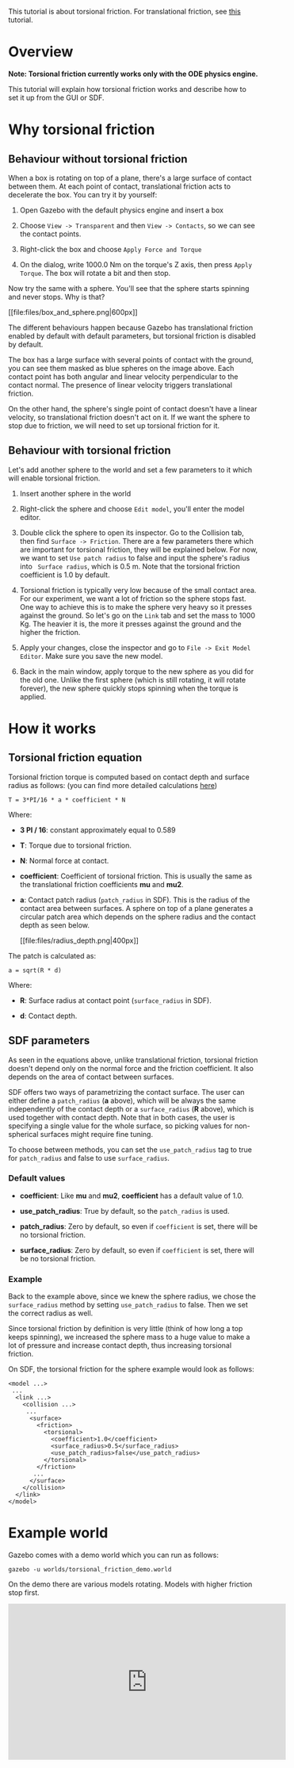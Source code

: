 This tutorial is about torsional friction. For translational friction, see
[this](http://gazebosim.org/tutorials?tut=friction) tutorial.

# Overview

**Note: Torsional friction currently works only with the ODE physics engine.**

This tutorial will explain how torsional friction works and describe how to
set it up from the GUI or SDF.

# Why torsional friction

## Behaviour without torsional friction

When a box is rotating on top of a plane, there's a large surface of contact
between them. At each point of contact, translational friction acts to
decelerate the box. You can try it by yourself:

1. Open Gazebo with the default physics engine and insert a box

1. Choose `View -> Transparent` and then `View -> Contacts`, so we can see the
contact points.

1. Right-click the box and choose `Apply Force and Torque`

1. On the dialog, write 1000.0 Nm on the torque's Z axis, then press
`Apply Torque`. The box will rotate a bit and then stop.

Now try the same with a sphere. You'll see that the sphere starts spinning and
never stops. Why is that?

[[file:files/box_and_sphere.png|600px]]

The different behaviours happen because Gazebo has translational friction
enabled by default with default parameters, but torsional friction is disabled
by default.

The box has a large surface with several points of contact with the ground, you
can see them masked as blue spheres on the image above. Each contact point has
both angular and linear velocity perpendicular to the contact normal. The
presence of linear velocity triggers translational friction.

On the other hand, the sphere's single point of contact doesn't have a linear
velocity, so translational friction doesn't act on it. If we want the sphere to
stop due to friction, we will need to set up torsional friction for it.

## Behaviour with torsional friction

Let's add another sphere to the world and set a few parameters to it which will
enable torsional friction.

1. Insert another sphere in the world

1. Right-click the sphere and choose `Edit model`, you'll enter the model
editor.

1. Double click the sphere to open its inspector. Go to the Collision tab, then
find `Surface -> Friction`. There are a few parameters there which are important
for torsional friction, they will be explained below. For now, we want to set
`Use patch radius` to false and input the sphere's radius into `
Surface radius`, which is 0.5 m. Note that the torsional friction coefficient
is 1.0 by default.

1. Torsional friction is typically very low because of the small contact area.
For our experiment, we want a lot of friction so the sphere stops fast. One way
to achieve this is to make the sphere very heavy so it presses against the
ground. So let's go on the `Link` tab and set the mass to 1000 Kg. The heavier
it is, the more it presses against the ground and the higher the friction.

1. Apply your changes, close the inspector and  go to `File -> Exit Model Editor`.
Make sure you save the new model.

1. Back in the main window, apply torque to the new sphere as you did for the
old one. Unlike the first sphere (which is still rotating, it will rotate
forever), the new sphere quickly stops spinning when the torque is applied.

# How it works

## Torsional friction equation

Torsional friction torque is computed based on contact depth and surface
radius as follows: (you can find more detailed calculations
[here](http://nbviewer.ipython.org/github/osrf/collaboration/blob/master/Torsional%20Friction.ipynb))

    T = 3*PI/16 * a * coefficient * N

Where:

* **3 PI / 16**: constant approximately equal to 0.589

* **T**: Torque due to torsional friction.

* **N**: Normal force at contact.

* **coefficient**: Coefficient of torsional friction. This is usually the same
as the translational friction coefficients **mu** and **mu2**.

* **a**: Contact patch radius (`patch_radius` in SDF). This is the radius of
the contact area between surfaces. A sphere on top of a plane generates a
circular patch area which depends on the sphere radius and the contact depth as
seen below.

    [[file:files/radius_depth.png|400px]]

The patch is calculated as:

    a = sqrt(R * d)

Where:

* **R**: Surface radius at contact point (`surface_radius` in SDF).

* **d**: Contact depth.

## SDF parameters

As seen in the equations above, unlike translational friction, torsional
friction doesn't depend only on the normal force and the friction coefficient.
It also depends on the area of contact between surfaces.

SDF offers two ways of parametrizing the contact surface. The user can either
define a `patch_radius` (**a** above), which will be always the same
independently of the contact depth or a `surface_radius` (**R** above), which
is used together with contact depth. Note that in both cases, the user is
specifying a single value for the whole surface, so picking values for
non-spherical surfaces might require fine tuning.

To choose between methods, you can set the `use_patch_radius` tag to true
for `patch_radius` and false to use `surface_radius`.

### Default values

* **coefficient**: Like **mu** and **mu2**, **coefficient** has a default value
of 1.0.

* **use\_patch\_radius**: True by default, so the `patch_radius` is used.

* **patch\_radius**: Zero by default, so even if `coefficient` is set, there will
be no torsional friction.

* **surface_radius**: Zero by default, so even if `coefficient` is set, there
will be no torsional friction.

### Example

Back to the example above, since we knew the sphere radius, we chose the
`surface_radius` method by setting `use_patch_radius` to false. Then we
set the correct radius as well.

Since torsional friction by definition is very little (think of how long a top
keeps spinning), we increased the sphere mass to a huge value to make a lot of
pressure and increase contact depth, thus increasing torsional friction.

On SDF, the torsional friction for the sphere example would look as follows:

    <model ...>
     ...
      <link ...>
        <collision ...>
         ...
          <surface>
            <friction>
              <torsional>
                <coefficient>1.0</coefficient>
                <surface_radius>0.5</surface_radius>
                <use_patch_radius>false</use_patch_radius>
              </torsional>
            </friction>
           ...
          </surface>
        </collision>
      </link>
    </model>

# Example world

Gazebo comes with a demo world which you can run as follows:

    gazebo -u worlds/torsional_friction_demo.world

On the demo there are various models rotating. Models with higher friction stop
first.

<iframe width="560" height="315" src="https://www.youtube.com/embed/LveVKwiXlx0" frameborder="0" allowfullscreen></iframe>



